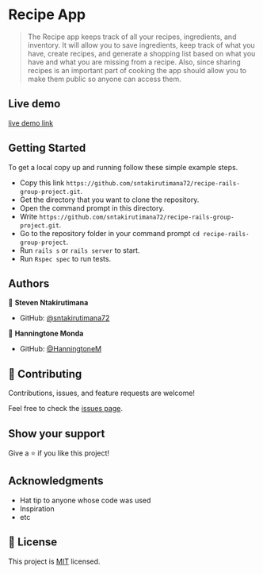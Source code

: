 # Recipe App
> The Recipe app keeps track of all your recipes, ingredients, and inventory. It will allow you to save ingredients, keep track of what you have, create recipes, and generate a shopping list based on what you have and what you are missing from a recipe. Also, since sharing recipes is an important part of cooking the app should allow you to make them public so anyone can access them.

## Live demo
[live demo link]()

## Getting Started
To get a local copy up and running follow these simple example steps.

- Copy this link `https://github.com/sntakirutimana72/recipe-rails-group-project.git`.
- Get the directory that you want to clone the repository.
- Open the command prompt in this directory.
- Write `https://github.com/sntakirutimana72/recipe-rails-group-project.git`.
- Go to the repository folder in your command prompt `cd recipe-rails-group-project`.
- Run `rails s` or `rails server` to start.
- Run `Rspec spec` to run tests.

## Authors

👤 **Steven Ntakirutimana**

- GitHub: [@sntakirutimana72](https://github.com/sntakirutimana72)


👤 **Hanningtone Monda**

- GitHub: [@HanningtoneM](https://github.com/HanningtoneM)


## 🤝 Contributing

Contributions, issues, and feature requests are welcome!

Feel free to check the [issues page](../../issues/).

## Show your support

Give a ⭐️ if you like this project!

## Acknowledgments

- Hat tip to anyone whose code was used
- Inspiration
- etc

## 📝 License

This project is [MIT](./MIT.md) licensed.
